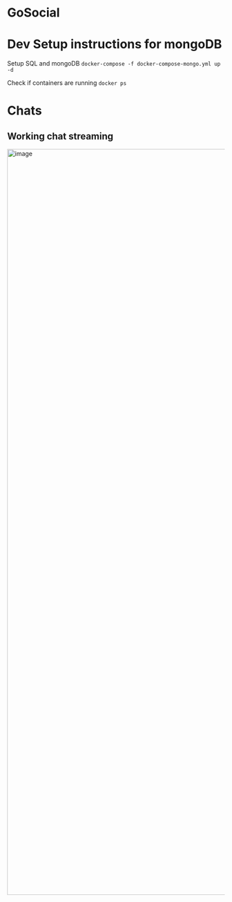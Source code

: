 # GoSocial

# Dev Setup instructions for mongoDB
Setup SQL and mongoDB
`docker-compose -f docker-compose-mongo.yml up -d`

Check if containers are running
`docker ps`

# Chats
## Working chat streaming
<img width="3072" height="1728" alt="image" src="https://github.com/user-attachments/assets/7cfa18cb-6204-4056-8214-0c4c306d4793" />

